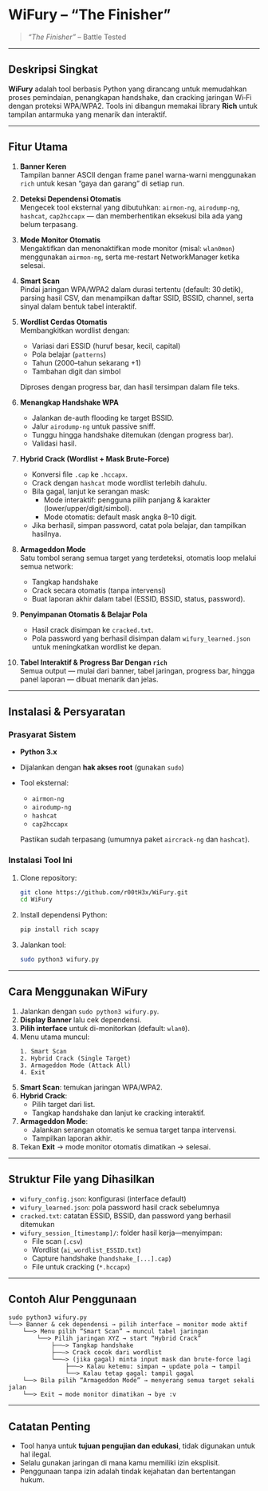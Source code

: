 # WiFury – “The Finisher”

> *“The Finisher”* – Battle Tested  

---

##  Deskripsi Singkat

**WiFury** adalah tool berbasis Python yang dirancang untuk memudahkan proses pemindaian, penangkapan handshake, dan cracking jaringan Wi‑Fi dengan proteksi WPA/WPA2. Tools ini dibangun memakai library **Rich** untuk tampilan antarmuka yang menarik dan interaktif.

---

##  Fitur Utama

1. **Banner Keren**  
   Tampilan banner ASCII dengan frame panel warna-warni menggunakan `rich` untuk kesan “gaya dan garang” di setiap run.

2. **Deteksi Dependensi Otomatis**  
   Mengecek tool eksternal yang dibutuhkan: `airmon-ng`, `airodump‑ng`, `hashcat`, `cap2hccapx` — dan memberhentikan eksekusi bila ada yang belum terpasang.

3. **Mode Monitor Otomatis**  
   Mengaktifkan dan menonaktifkan mode monitor (misal: `wlan0mon`) menggunakan `airmon‑ng`, serta me-restart NetworkManager ketika selesai.

4. **Smart Scan**  
   Pindai jaringan WPA/WPA2 dalam durasi tertentu (default: 30 detik), parsing hasil CSV, dan menampilkan daftar SSID, BSSID, channel, serta sinyal dalam bentuk tabel interaktif.

5. **Wordlist Cerdas Otomatis**  
   Membangkitkan wordlist dengan:

   - Variasi dari ESSID (huruf besar, kecil, capital)
   - Pola belajar (`patterns`)
   - Tahun (2000–tahun sekarang +1)
   - Tambahan digit dan simbol  

   Diproses dengan progress bar, dan hasil tersimpan dalam file teks.

6. **Menangkap Handshake WPA**  
   - Jalankan de-auth flooding ke target BSSID.
   - Jalur `airodump‑ng` untuk passive sniff.
   - Tunggu hingga handshake ditemukan (dengan progress bar).
   - Validasi hasil.

7. **Hybrid Crack (Wordlist + Mask Brute-Force)**  
   - Konversi file `.cap` ke `.hccapx`.
   - Crack dengan `hashcat` mode wordlist terlebih dahulu.
   - Bila gagal, lanjut ke serangan mask:
     - Mode interaktif: pengguna pilih panjang & karakter (lower/upper/digit/simbol).
     - Mode otomatis: default mask angka 8–10 digit.
   - Jika berhasil, simpan password, catat pola belajar, dan tampilkan hasilnya.

8. **Armageddon Mode**  
   Satu tombol serang semua target yang terdeteksi, otomatis loop melalui semua network:
   - Tangkap handshake
   - Crack secara otomatis (tanpa intervensi)
   - Buat laporan akhir dalam tabel (ESSID, BSSID, status, password).

9. **Penyimpanan Otomatis & Belajar Pola**  
   - Hasil crack disimpan ke `cracked.txt`.
   - Pola password yang berhasil disimpan dalam `wifury_learned.json` untuk meningkatkan wordlist ke depan.

10. **Tabel Interaktif & Progress Bar Dengan `rich`**  
    Semua output — mulai dari banner, tabel jaringan, progress bar, hingga panel laporan — dibuat menarik dan jelas.

---

##  Instalasi & Persyaratan

###  Prasyarat Sistem

- **Python 3.x**
- Dijalankan dengan **hak akses root** (gunakan `sudo`)
- Tool eksternal:
  - `airmon-ng`
  - `airodump-ng`
  - `hashcat`
  - `cap2hccapx`

  Pastikan sudah terpasang (umumnya paket `aircrack-ng` dan `hashcat`).

###  Instalasi Tool Ini

1. Clone repository:
   ```bash
   git clone https://github.com/r00tH3x/WiFury.git
   cd WiFury
   ```

2. Install dependensi Python:
   ```bash
   pip install rich scapy
   ```

3. Jalankan tool:
   ```bash
   sudo python3 wifury.py
   ```

---

##  Cara Menggunakan WiFury

1. Jalankan dengan `sudo python3 wifury.py`.
2. **Display Banner** lalu cek dependensi.
3. **Pilih interface** untuk di-monitorkan (default: `wlan0`).
4. Menu utama muncul:
   ```
   1. Smart Scan
   2. Hybrid Crack (Single Target)
   3. Armageddon Mode (Attack All)
   4. Exit
   ```
5. **Smart Scan**: temukan jaringan WPA/WPA2.
6. **Hybrid Crack**:
   - Pilih target dari list.
   - Tangkap handshake dan lanjut ke cracking interaktif.
7. **Armageddon Mode**:
   - Jalankan serangan otomatis ke semua target tanpa intervensi.
   - Tampilkan laporan akhir.
8. Tekan **Exit** → mode monitor otomatis dimatikan → selesai.

---

##  Struktur File yang Dihasilkan

- `wifury_config.json`: konfigurasi (interface default)
- `wifury_learned.json`: pola password hasil crack sebelumnya
- `cracked.txt`: catatan ESSID, BSSID, dan password yang berhasil ditemukan
- `wifury_session_[timestamp]/`: folder hasil kerja—menyimpan:
  - File scan (`.csv`)
  - Wordlist (`ai_wordlist_ESSID.txt`)
  - Capture handshake (`handshake_[...].cap`)
  - File untuk cracking (`*.hccapx`)

---

##  Contoh Alur Penggunaan

```
sudo python3 wifury.py
└──> Banner & cek dependensi → pilih interface → monitor mode aktif
    └──> Menu pilih “Smart Scan” → muncul tabel jaringan
        └──> Pilih jaringan XYZ → start “Hybrid Crack”
            ├──–> Tangkap handshake
            ├──–> Crack cocok dari wordlist
            └──–> (jika gagal) minta input mask dan brute-force lagi
                ├──–> Kalau ketemu: simpan → update pola → tampil
                └──> Kalau tetap gagal: tampil gagal
    └──> Bila pilih “Armageddon Mode” → menyerang semua target sekali jalan
    └──> Exit → mode monitor dimatikan → bye :v
```

---

##  Catatan Penting

- Tool hanya untuk **tujuan pengujian dan edukasi**, tidak digunakan untuk hal ilegal.
- Selalu gunakan jaringan di mana kamu memiliki izin eksplisit.
- Penggunaan tanpa izin adalah tindak kejahatan dan bertentangan hukum.
